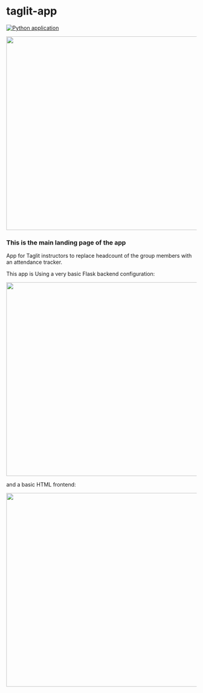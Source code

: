 # taglit-app
[![Python application](https://github.com/arimal199/taglit-app/actions/workflows/python-app.yml/badge.svg?branch=main)](https://github.com/arimal199/taglit-app/actions/workflows/python-app.yml)



<img src="https://repository-images.githubusercontent.com/499586246/38170fd1-1ae3-45be-8d70-5f919e9e25fe" width="512"/>



<h3>This is the main landing page of the app</h3>     



App for Taglit instructors to replace headcount of the group members with an attendance tracker.     



This app is Using a very basic Flask backend configuration:


<img src="https://user-images.githubusercontent.com/16977090/171939471-b88afba9-2e83-4209-8442-0203cb4d4baf.png" width="512"/>


and a basic HTML frontend:

<img src="https://user-images.githubusercontent.com/16977090/171941656-f67e7610-6172-4529-bffa-4b6e09b6b239.png" width="512"/>
